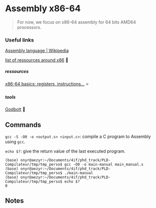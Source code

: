 # Assembly x86-64

> For now, we focus on x86-64 assembly for 64 bits AMD64 processors.

### Useful links

[Assembly language | Wikipedia](https://en.wikipedia.org/wiki/Assembly_language)

[list of ressources around x86](https://stackoverflow.com/tags/x86/info) 🌟

##### ressources

[x86-64 basics: registers, instructions...](https://cs61.seas.harvard.edu/site/2018/Asm1/) ⭐️

##### tools

[Godbolt](https://godbolt.org/) 🌟

## Commands

`gcc -S -O0 -o <output.s> <input.c>`: compile a C program to Assembly using `gcc`.

`echo $?`: give the return value of the last executed program.

```shell
(base) onyr@aezyr:~/Documents/4if/phd_track/PLD-Compilateur/tmp/tmp_perso$ gcc -O0 -o main-manual main_manual.s 
(base) onyr@aezyr:~/Documents/4if/phd_track/PLD-Compilateur/tmp/tmp_perso$ ./main-manual 
(base) onyr@aezyr:~/Documents/4if/phd_track/PLD-Compilateur/tmp/tmp_perso$ echo $?
0
```



## Notes
